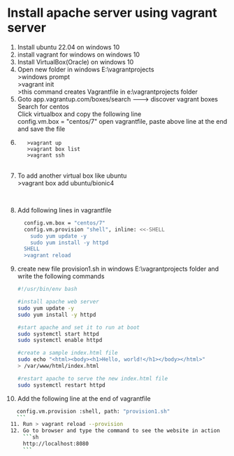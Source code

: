 # Install apache server using vagrant server

1. Install ubuntu 22.04 on windows 10
2. install vagrant for windows on windows 10
3. Install VirtualBox(Oracle) on windows 10
4. Open new folder in windows E:\vagrantprojects<br>
       >windows prompt<br>
       >vagrant init<br>
       >this command creates Vagrantfile in e:\vagrantprojects folder<br>
5. Goto app.vagrantup.com/boxes/search ---> discover vagrant boxes<br>
          Search for centos<br>
          Click virtualbox and copy the following line<br>
          config.vm.box = "centos/7"
          open vagrantfile, paste above line at the end and save the file<br>
6.        >vagrant up
          >vagrant box list
          >vagrant ssh
      <br>
7. To add another virtual box like ubuntu<br>
          >vagrant box add ubuntu/bionic4
<br>

8. Add following lines in vagrantfile <br>
	```sh    
	  config.vm.box = "centos/7"
	  config.vm.provision "shell", inline: <<-SHELL
		sudo yum update -y 
		sudo yum install -y httpd
	  SHELL
	  >vagrant reload
	```

9. create new file provision1.sh in windows E:\vagrantprojects folder and write the following commands
    ```sh
	#!/usr/bin/env bash

	#install apache web server
	sudo yum update -y
	sudo yum install -y httpd
	
	#start apache and set it to run at boot
	sudo systemctl start httpd
	sudo systemctl enable httpd
	
	#create a sample index.html file
	sudo echo "<html><body><h1>Hello, world!</h1></body></html>"
	> /var/www/html/index.html
	
	#restart apache to serve the new index.html file 
	sudo systemctl restart httpd
    ```
 10. Add the following line at the end of vagrantfile<br>
 ```sh
	config.vm.provision :shell, path: "provision1.sh"
	```
  11. Run > vagrant reload --provision
  12. Go to browser and type the command to see the website in action
      ```sh
      http://localhost:8080
      ```
       
